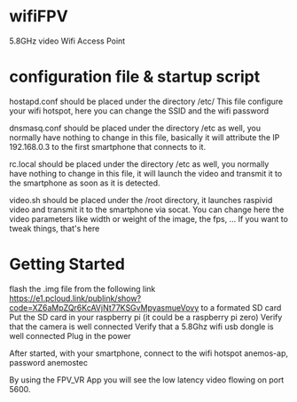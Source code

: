 # wifiFPV

5.8GHz video Wifi Access Point

# configuration file & startup script

hostapd.conf should be placed under the directory /etc/
This file configure your wifi hotspot, here you can change the SSID and the wifi password

dnsmasq.conf should be placed under the directory /etc as well, you normally have nothing to change in this file, basically it will attribute the IP 192.168.0.3 to the first smartphone that connects to it.

rc.local should be placed under the directory /etc as well, you normally have nothing to change in this file, it will launch the video and transmit it to the smartphone as soon as it is detected.

video.sh should be placed under the /root directory, it launches raspivid video and transmit it to the smartphone via socat. You can change here the video parameters like width or weight of the image, the fps, ...
If you want to tweak things, that's here


# Getting Started

flash the .img file from the following link https://e1.pcloud.link/publink/show?code=XZ6aMpZQr6KcAVjNt77KSGvMpyasmueVovy to a formated SD card
Put the SD card in your raspberry pi (it could be a raspberry pi zero)
Verify that the camera is well connected
Verify that a 5.8Ghz wifi usb dongle is well connected
Plug in the power

After started, with your smartphone, connect to the wifi hotspot anemos-ap, password anemostec

By using the FPV_VR App you will see the low latency video flowing on port 5600.
